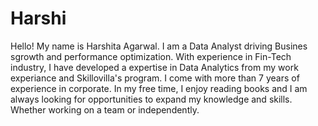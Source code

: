 # Harshi
Hello! My name is Harshita Agarwal. I am a Data Analyst driving Busines sgrowth and performance optimization. With experience in Fin-Tech industry, I have developed a expertise in Data Analytics from my work experiance and Skillovilla's program. I come with more than 7 years of experience in corporate. 
In my free time, I enjoy reading books and I am always looking for opportunities to expand my knowledge and skills. Whether working on a team or independently. 
